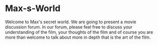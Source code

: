 # Max-s-World
Welcome to Max's secret world. We are going to present a movie discussion forum. In our forum, please feel free to discuss your understanding of the film, your thoughts of the film and of course you are more than welcome to talk about more in depth that is the art of the film. 
